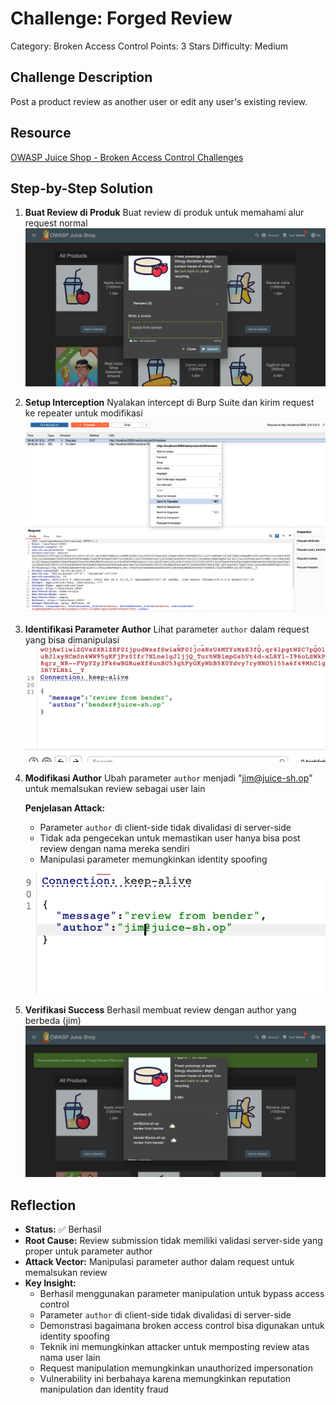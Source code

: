 # Challenge: Forged Review

Category: Broken Access Control
Points: 3 Stars
Difficulty: Medium

## Challenge Description

Post a product review as another user or edit any user's existing review.

## Resource

[OWASP Juice Shop - Broken Access Control Challenges](https://juice-shop.herokuapp.com/#/score-board?categories=Broken%20Access%20Control)

## Step-by-Step Solution

1. **Buat Review di Produk**
   Buat review di produk untuk memahami alur request normal
   ![](images/step1-writereview.png)

2. **Setup Interception**
   Nyalakan intercept di Burp Suite dan kirim request ke repeater untuk modifikasi
   ![](images/step2-intercept.png)

3. **Identifikasi Parameter Author**
   Lihat parameter `author` dalam request yang bisa dimanipulasi
   ![](images/step3-changeauthor.png)

4. **Modifikasi Author**
   Ubah parameter `author` menjadi "jim@juice-sh.op" untuk memalsukan review sebagai user lain

   **Penjelasan Attack:**

   - Parameter `author` di client-side tidak divalidasi di server-side
   - Tidak ada pengecekan untuk memastikan user hanya bisa post review dengan nama mereka sendiri
   - Manipulasi parameter memungkinkan identity spoofing

   ![](images/step4-changetojim.png)

5. **Verifikasi Success**
   Berhasil membuat review dengan author yang berbeda (jim)
   ![](images/step5-success.png)

## Reflection

- **Status:** ✅ Berhasil
- **Root Cause:** Review submission tidak memiliki validasi server-side yang proper untuk parameter author
- **Attack Vector:** Manipulasi parameter author dalam request untuk memalsukan review
- **Key Insight:**
  - Berhasil menggunakan parameter manipulation untuk bypass access control
  - Parameter `author` di client-side tidak divalidasi di server-side
  - Demonstrasi bagaimana broken access control bisa digunakan untuk identity spoofing
  - Teknik ini memungkinkan attacker untuk memposting review atas nama user lain
  - Request manipulation memungkinkan unauthorized impersonation
  - Vulnerability ini berbahaya karena memungkinkan reputation manipulation dan identity fraud
